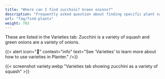 ```yaml
---
title: "Where can I find zucchini? Green onions?"
description: "Frequently asked question about finding specific plant varieties"
url: "faq/find-plants"
weight: 703
---
```


These are listed in the Varieties tab: Zucchini is a variety of squash and green onions are a variety of onions.

{{< alert icon="🧅" context="info" text="See 'Varieties' to learn more about how to use varieties in Planter." />}}

{{< screenshot variety.webp "Varieties tab showing zucchini as a variety of squash" >}}
